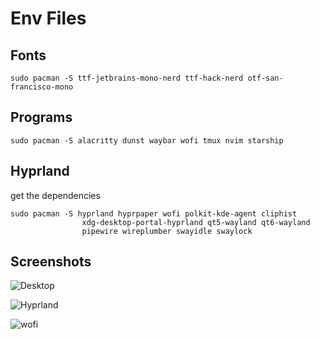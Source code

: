 # Env Files

## Fonts

```
sudo pacman -S ttf-jetbrains-mono-nerd ttf-hack-nerd otf-san-francisco-mono
```

## Programs

```
sudo pacman -S alacritty dunst waybar wofi tmux nvim starship
```

## Hyprland

get the dependencies

```
sudo pacman -S hyprland hyprpaper wofi polkit-kde-agent cliphist
                xdg-desktop-portal-hyprland qt5-wayland qt6-wayland
                pipewire wireplumber swayidle swaylock
```

## Screenshots

![Desktop](https://i.imgur.com/TB2P7Qr.png)

![Hyprland](https://i.imgur.com/vYhvG4B.png)

![wofi](https://i.imgur.com/jPXzc8a.png)
